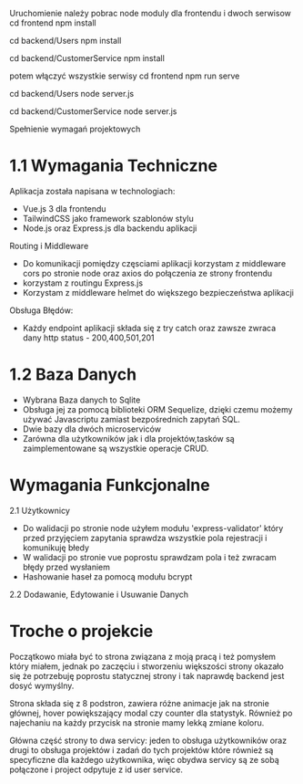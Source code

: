 Uruchomienie należy pobrac node moduly dla frontendu i dwoch serwisow
cd frontend
npm install

cd backend/Users
npm install

cd backend/CustomerService
npm install

potem włączyć wszystkie serwisy
cd frontend 
npm run serve

cd backend/Users
node server.js

cd backend/CustomerService
node server.js

Spełnienie wymagań projektowych

# 1.1 Wymagania Techniczne
Aplikacja została napisana w technologiach:
- Vue.js 3 dla frontendu 
- TailwindCSS jako framework szablonów stylu
- Node.js oraz Express.js dla backendu aplikacji

Routing i Middleware
- Do komunikacji pomiędzy częsciami aplikacji korzystam z middleware cors po stronie node oraz axios do połączenia ze strony frontendu
- korzystam z routingu Express.js
- Korzystam z middleware helmet do większego bezpieczeństwa aplikacji

Obsługa Błędów:
- Każdy endpoint aplikacji składa się z try catch oraz zawsze zwraca dany http status - 200,400,501,201
# 1.2 Baza Danych
- Wybrana Baza danych to Sqlite
- Obsługa jej za pomocą biblioteki ORM Sequelize, dzięki czemu możemy używać Javascriptu zamiast bezpośrednich zapytań SQL.
- Dwie bazy dla dwóch microserviców
- Zarówna dla użytkowników jak i dla projektów,tasków są zaimplementowane są wszystkie operacje CRUD.
# Wymagania Funkcjonalne
2.1 Użytkownicy
- Do walidacji po stronie node użyłem modułu 'express-validator' który przed przyjęciem zapytania sprawdza wszystkie pola rejestracji i komunikuję błedy
- W walidacji po stronie vue poprostu sprawdzam pola i też zwracam błędy przed wysłaniem
- Hashowanie haseł za pomocą modułu bcrypt

2.2 Dodawanie, Edytowanie i Usuwanie Danych

# Troche o projekcie
Początkowo miała być to strona związana z moją pracą i też pomysłem który miałem, jednak po zaczęciu i stworzeniu większości strony okazało się że potrzebuję poprostu statycznej strony i tak naprawdę backend jest dosyć wymyślny.

Strona składa się z 8 podstron, zawiera różne animacje jak na stronie głównej, hover powiększający modal czy counter dla statystyk. Również po najechaniu na każdy przycisk na stronie mamy lekką zmiane koloru.

Główna część strony to dwa servicy: jeden to obsługa użytkowników oraz drugi to obsługa projektów i zadań do tych projektów które również są specyficzne dla każdego użytkownika, więc obydwa servicy są ze sobą połączone i project odpytuje z id user service.


